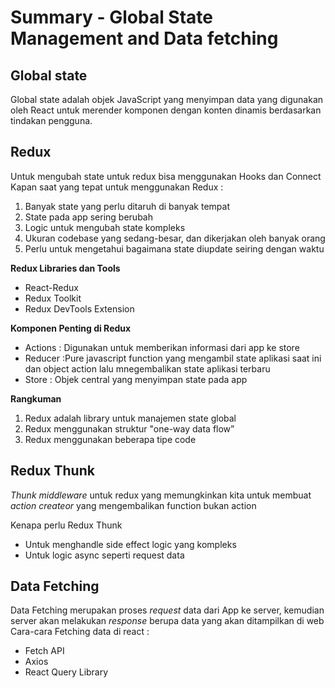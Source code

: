 # Summary - Global State Management and Data fetching

## Global state

Global state adalah objek JavaScript yang menyimpan data yang digunakan oleh React untuk merender komponen dengan konten dinamis berdasarkan tindakan pengguna.

## Redux

Untuk mengubah state untuk redux bisa menggunakan Hooks dan Connect
Kapan saat yang tepat untuk menggunakan Redux :

1. Banyak state yang perlu ditaruh di banyak tempat
2. State pada app sering berubah
3. Logic untuk mengubah state kompleks
4. Ukuran codebase yang sedang-besar, dan dikerjakan oleh banyak orang
5. Perlu untuk mengetahui bagaimana state diupdate seiring dengan waktu

**Redux Libraries dan Tools**

- React-Redux
- Redux Toolkit
- Redux DevTools Extension

**Komponen Penting di Redux**

- Actions : Digunakan untuk memberikan informasi dari app ke store
- Reducer :Pure javascript function yang mengambil state aplikasi saat ini dan object action lalu mnegembalikan state aplikasi terbaru
- Store : Objek central yang menyimpan state pada app

**Rangkuman**

1. Redux adalah library untuk manajemen state global
2. Redux menggunakan struktur "one-way data flow”
3. Redux menggunakan beberapa tipe code

## Redux Thunk

_Thunk middleware_ untuk redux yang memungkinkan kita untuk membuat _action createor_ yang mengembalikan function bukan action

Kenapa perlu Redux Thunk

- Untuk menghandle side effect logic yang kompleks
- Untuk logic async seperti request data

## Data Fetching

Data Fetching merupakan proses _request_ data dari App ke server, kemudian server akan melakukan _response_ berupa data yang akan ditampilkan di web
Cara-cara Fetching data di react :

- Fetch API
- Axios
- React Query Library
